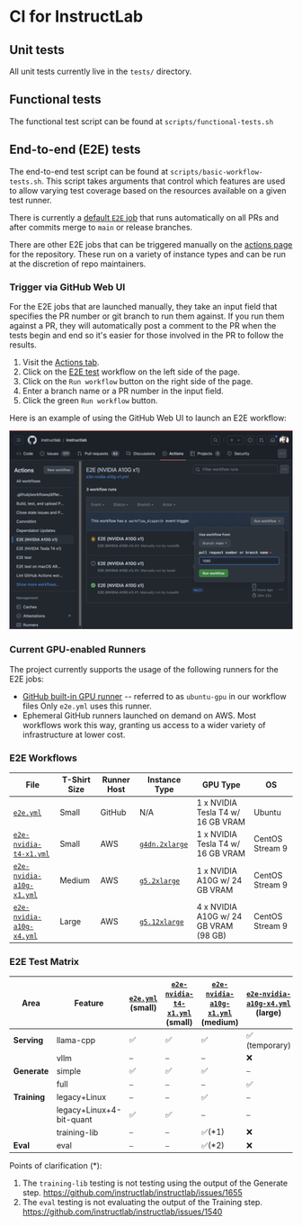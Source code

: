 # CI for InstructLab

## Unit tests

All unit tests currently live in the `tests/` directory.

## Functional tests

The functional test script can be found at `scripts/functional-tests.sh`

## End-to-end (E2E) tests

The end-to-end test script can be found at `scripts/basic-workflow-tests.sh`.
This script takes arguments that control which features are used to allow
varying test coverage based on the resources available on a given test runner.

There is currently a [default `E2E`
job](https://github.com/instructlab/instructlab/blob/main/.github/workflows/e2e.yml)
that runs automatically on all PRs and after commits merge to `main` or release
branches.

There are other E2E jobs that can be triggered manually on the [actions
page](https://github.com/instructlab/instructlab/actions) for the repository.
These run on a variety of instance types and can be run at the discretion of
repo maintainers.

### Trigger via GitHub Web UI

For the E2E jobs that are launched manually, they take an input field that
specifies the PR number or git branch to run them against. If you run them
against a PR, they will automatically post a comment to the PR when the tests
begin and end so it's easier for those involved in the PR to follow the results.

1. Visit the [Actions tab](https://github.com/instructlab/instructlab/actions).
2. Click on the [E2E test](https://github.com/instructlab/instructlab/actions/workflows/e2e.yml)
   workflow on the left side of the page.
3. Click on the `Run workflow` button on the right side of the page.
4. Enter a branch name or a PR number in the input field.
5. Click the green `Run workflow` button.

Here is an example of using the GitHub Web UI to launch an E2E workflow:

![GitHub Actions Run Workflow Example](images/github-actions-run-workflow-example.png)

### Current GPU-enabled Runners

The project currently supports the usage of the following runners for the E2E jobs:

* [GitHub built-in GPU runner](https://docs.github.com/en/actions/using-github-hosted-runners/about-larger-runners/about-larger-runners#specifications-for-gpu-larger-runners) -- referred to as `ubuntu-gpu` in our workflow files Only `e2e.yml` uses this runner.
* Ephemeral GitHub runners launched on demand on AWS. Most workflows work this way, granting us access to a wider variety of infrastructure at lower cost.

### E2E Workflows

| File | T-Shirt Size | Runner Host |Instance Type | GPU Type | OS |
| --- | --- | --- | --- | --- | --- |
| [`e2e.yml`](https://github.com/instructlab/instructlab/blob/main/.github/workflows/e2e.yml) | Small | GitHub | N/A | 1 x NVIDIA Tesla T4 w/ 16 GB VRAM | Ubuntu |
| [`e2e-nvidia-t4-x1.yml`](https://github.com/instructlab/instructlab/blob/main/.github/workflows/e2e-nvidia-t4-x1.yml) | Small | AWS | [`g4dn.2xlarge`](https://aws.amazon.com/ec2/instance-types/g4/) | 1 x NVIDIA Tesla T4 w/ 16 GB VRAM | CentOS Stream 9 |
| [`e2e-nvidia-a10g-x1.yml`](https://github.com/instructlab/instructlab/blob/main/.github/workflows/e2e-nvidia-a10g-x1.yml) | Medium | AWS |[`g5.2xlarge`](https://aws.amazon.com/ec2/instance-types/g5/) | 1 x NVIDIA A10G w/ 24 GB VRAM | CentOS Stream 9 |
| [`e2e-nvidia-a10g-x4.yml`](https://github.com/instructlab/instructlab/blob/main/.github/workflows/e2e-nvidia-a10g-x4.yml) | Large | AWS |[`g5.12xlarge`](https://aws.amazon.com/ec2/instance-types/g5/) | 4 x NVIDIA A10G w/ 24 GB VRAM (98 GB) | CentOS Stream 9 |

### E2E Test Matrix

| Area | Feature | [`e2e.yml`](https://github.com/instructlab/instructlab/blob/main/.github/workflows/e2e.yml) (small) | [`e2e-nvidia-t4-x1.yml`](https://github.com/instructlab/instructlab/blob/main/.github/workflows/e2e-nvidia-t4-x1.yml) (small) | [`e2e-nvidia-a10g-x1.yml`](https://github.com/instructlab/instructlab/blob/main/.github/workflows/e2e-nvidia-a10g-x1.yml) (medium) | [`e2e-nvidia-a10g-x4.yml`](https://github.com/instructlab/instructlab/blob/main/.github/workflows/e2e-nvidia-a10g-x4.yml) (large) |
| --- | --- | --- | --- | --- | --- |
| **Serving**  | llama-cpp                |✅|✅|✅|✅ (temporary)|
|              | vllm                     |⎯|⎯|⎯|❌|
| **Generate** | simple                   |✅|✅|✅|⎯|
|              | full                     |⎯|⎯|⎯|✅|
| **Training** | legacy+Linux             |⎯|⎯|✅|⎯|
|              | legacy+Linux+4-bit-quant |✅|✅|⎯|⎯|
|              | training-lib             |⎯|⎯|✅(*1)|❌|
| **Eval**     | eval                     |⎯|⎯|✅(*2)|❌️|

Points of clarification (*):

1. The `training-lib` testing is not testing using the output of the Generate step. <https://github.com/instructlab/instructlab/issues/1655>
2. The `eval` testing is not evaluating the output of the Training step. <https://github.com/instructlab/instructlab/issues/1540>

